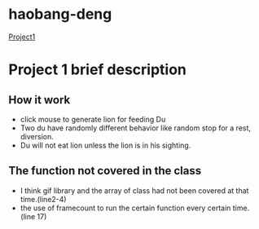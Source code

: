 # haobang-deng
[Project1](#project-1-brief-description)
# Project 1 brief description
## How it work
- click mouse to generate lion for feeding Du 
- Two du have randomly different behavior like random stop for a rest, diversion.
- Du will not eat lion unless the lion is in his sighting.
## The function not covered in the class
- I think gif library and the array of class had not been covered at that time.(line2-4)
- the use of framecount to run the certain function every certain time. (line 17)

